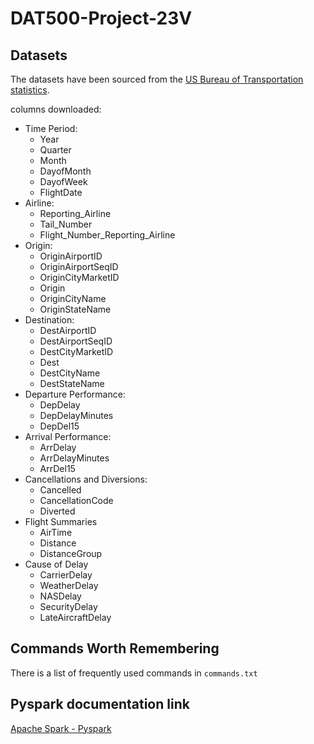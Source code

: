 # DAT500-Project-23V

## Datasets

The datasets have been sourced from the [US Bureau of Transportation statistics](https://www.transtats.bts.gov/Tables.asp?QO_VQ=EFD&QO_anzr=Nv4yv0r%FDb0-gvzr%FDcr4s14zn0pr%FDQn6n&QO_fu146_anzr=b0-gvzr).

columns downloaded:

- Time Period:
  - Year
  - Quarter
  - Month
  - DayofMonth
  - DayofWeek
  - FlightDate
- Airline:
  - Reporting_Airline
  - Tail_Number
  - Flight_Number_Reporting_Airline
- Origin:
  - OriginAirportID
  - OriginAirportSeqID
  - OriginCityMarketID
  - Origin
  - OriginCityName
  - OriginStateName
- Destination:
  - DestAirportID
  - DestAirportSeqID
  - DestCityMarketID
  - Dest
  - DestCityName
  - DestStateName
- Departure Performance:
  - DepDelay
  - DepDelayMinutes
  - DepDel15
- Arrival Performance:
  - ArrDelay
  - ArrDelayMinutes
  - ArrDel15
- Cancellations and Diversions:
  - Cancelled
  - CancellationCode
  - Diverted
- Flight Summaries
  - AirTime
  - Distance
  - DistanceGroup
- Cause of Delay
  - CarrierDelay
  - WeatherDelay
  - NASDelay
  - SecurityDelay
  - LateAircraftDelay

## Commands Worth Remembering

There is a list of frequently used commands in ``commands.txt``

## Pyspark documentation link
[Apache Spark - Pyspark](https://spark.apache.org/docs/3.2.1/api/python/getting_started/index.html)
